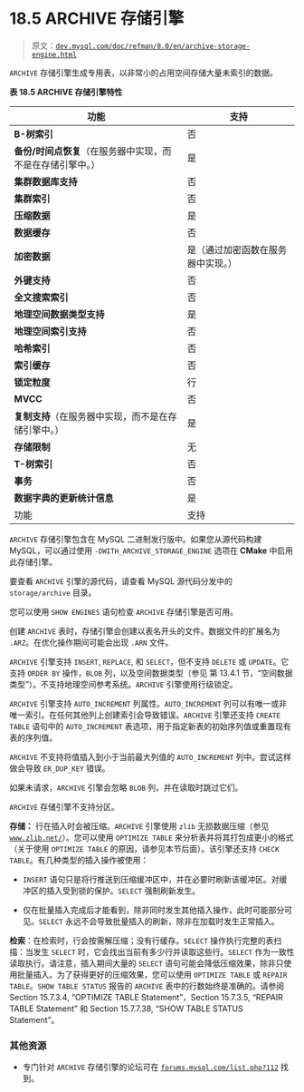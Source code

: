 # 18.5 ARCHIVE 存储引擎

> 原文：[`dev.mysql.com/doc/refman/8.0/en/archive-storage-engine.html`](https://dev.mysql.com/doc/refman/8.0/en/archive-storage-engine.html)

`ARCHIVE` 存储引擎生成专用表，以非常小的占用空间存储大量未索引的数据。

**表 18.5 ARCHIVE 存储引擎特性**

| 功能 | 支持 |
| --- | --- |
| **B-树索引** | 否 |
| **备份/时间点恢复**（在服务器中实现，而不是在存储引擎中。） | 是 |
| **集群数据库支持** | 否 |
| **集群索引** | 否 |
| **压缩数据** | 是 |
| **数据缓存** | 否 |
| **加密数据** | 是（通过加密函数在服务器中实现。） |
| **外键支持** | 否 |
| **全文搜索索引** | 否 |
| **地理空间数据类型支持** | 是 |
| **地理空间索引支持** | 否 |
| **哈希索引** | 否 |
| **索引缓存** | 否 |
| **锁定粒度** | 行 |
| **MVCC** | 否 |
| **复制支持**（在服务器中实现，而不是在存储引擎中。） | 是 |
| **存储限制** | 无 |
| **T-树索引** | 否 |
| **事务** | 否 |
| **数据字典的更新统计信息** | 是 |
| 功能 | 支持 |

`ARCHIVE` 存储引擎包含在 MySQL 二进制发行版中。如果您从源代码构建 MySQL，可以通过使用 `-DWITH_ARCHIVE_STORAGE_ENGINE` 选项在 **CMake** 中启用此存储引擎。

要查看 `ARCHIVE` 引擎的源代码，请查看 MySQL 源代码分发中的 `storage/archive` 目录。

您可以使用 `SHOW ENGINES` 语句检查 `ARCHIVE` 存储引擎是否可用。

创建 `ARCHIVE` 表时，存储引擎会创建以表名开头的文件。数据文件的扩展名为 `.ARZ`。在优化操作期间可能会出现 `.ARN` 文件。

`ARCHIVE` 引擎支持 `INSERT`, `REPLACE`, 和 `SELECT`，但不支持 `DELETE` 或 `UPDATE`。它支持 `ORDER BY` 操作，`BLOB` 列，以及空间数据类型（参见 第 13.4.1 节，“空间数据类型”）。不支持地理空间参考系统。`ARCHIVE` 引擎使用行级锁定。

`ARCHIVE` 引擎支持 `AUTO_INCREMENT` 列属性。`AUTO_INCREMENT` 列可以有唯一或非唯一索引。在任何其他列上创建索引会导致错误。`ARCHIVE` 引擎还支持 `CREATE TABLE` 语句中的 `AUTO_INCREMENT` 表选项，用于指定新表的初始序列值或重置现有表的序列值。

`ARCHIVE` 不支持将值插入到小于当前最大列值的 `AUTO_INCREMENT` 列中。尝试这样做会导致 `ER_DUP_KEY` 错误。

如果未请求，`ARCHIVE` 引擎会忽略 `BLOB` 列，并在读取时跳过它们。

`ARCHIVE` 存储引擎不支持分区。

**存储：** 行在插入时会被压缩。`ARCHIVE` 引擎使用 `zlib` 无损数据压缩（参见 [`www.zlib.net/`](http://www.zlib.net/)）。您可以使用 `OPTIMIZE TABLE` 来分析表并将其打包成更小的格式（关于使用 `OPTIMIZE TABLE` 的原因，请参见本节后面）。该引擎还支持 `CHECK TABLE`。有几种类型的插入操作被使用：

+   `INSERT` 语句只是将行推送到压缩缓冲区中，并在必要时刷新该缓冲区。对缓冲区的插入受到锁的保护。`SELECT` 强制刷新发生。

+   仅在批量插入完成后才能看到，除非同时发生其他插入操作，此时可能部分可见。`SELECT` 永远不会导致批量插入的刷新，除非在加载时发生正常插入。

**检索**：在检索时，行会按需解压缩；没有行缓存。`SELECT` 操作执行完整的表扫描：当发生 `SELECT` 时，它会找出当前有多少行并读取这些行。`SELECT` 作为一致性读取执行。请注意，插入期间大量的 `SELECT` 语句可能会降低压缩效果，除非只使用批量插入。为了获得更好的压缩效果，您可以使用 `OPTIMIZE TABLE` 或 `REPAIR TABLE`。`SHOW TABLE STATUS` 报告的 `ARCHIVE` 表中的行数始终是准确的。请参阅 Section 15.7.3.4, “OPTIMIZE TABLE Statement”，Section 15.7.3.5, “REPAIR TABLE Statement” 和 Section 15.7.7.38, “SHOW TABLE STATUS Statement”。

### 其他资源

+   专门针对 `ARCHIVE` 存储引擎的论坛可在 [`forums.mysql.com/list.php?112`](https://forums.mysql.com/list.php?112) 找到。

